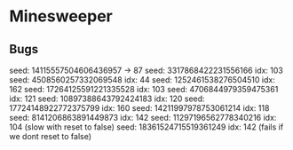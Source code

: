 # Minesweeper

## Bugs

seed: 14115557504606436957 -> 87
seed: 3317868422231556166 idx: 103
seed: 4508560257332069548 idx: 44
seed: 1252461538276504510 idx: 162
seed: 17264125591221335528 idx: 103
seed: 4706844979359475361 idx: 121
seed: 10897388643792424183 idx: 120
seed: 17724148922772375799 idx: 160
seed: 14211997978753061214 idx: 118
seed: 8141206863891449873 idx: 142
seed: 11297196562778340216 idx: 104 (slow with reset to false)
seed: 18361524715519361249 idx: 142 (fails if we dont reset to false)

